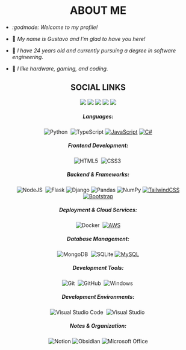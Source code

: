 <div align="center">

  # **ABOUT ME**
</div>

- *:godmode: Welcome to my profile!*
- :ninja:	*My name is Gustavo and I'm glad to have you here!*
- :adult:	*I have 24 years old and currently pursuing a degree in software engineering.*
- :space_invader:	*I like hardware, gaming, and coding.*




  <!-- Social Links -->
<div align="center">
  
## **SOCIAL LINKS**
  <a href="mailto:gustavoavlis@icloud.com"><img src="https://img.shields.io/badge/Gmail-D14836?style=for-the-badge&logo=gmail&logoColor=white&color=black" /></a>
  <a href="https://www.linkedin.com/in/gustavoavlis/"><img src="https://img.shields.io/badge/LinkedIn-%2312100E.svg?&style=for-the-badge&logo=linkedin&logoColor=white&color=black" /></a>
  <a href="https://www.instagram.com/gvstaov"><img src="https://img.shields.io/badge/Instagram-%2312100E.svg?&style=for-the-badge&logo=instagram&logoColor=white&color=black" /></a>
  <a href="http://discordapp.com/users/222111542404055042"><img src="https://img.shields.io/badge/Discord-%235865F2.svg?&style=for-the-badge&logo=discord&logoColor=white&color=black" /></a>
  <a href=""><img src="https://img.shields.io/badge/Website-%23.svg?&style=for-the-badge&logo=www&logoColor=white&color=black" /></a>
  

  
 ##### Languages:
  ![Python](https://img.shields.io/badge/python-3670A0?style=for-the-badge&logo=python&logoColor=ffdd54)&nbsp;
  ![TypeScript](https://img.shields.io/badge/typescript-%23007ACC.svg?style=for-the-badge&logo=typescript&logoColor=white)
  [![JavaScript](https://img.shields.io/badge/JavaScript-F7DF1E?logo=javascript&logoColor=000)](#)
  [![C#](https://custom-icon-badges.demolab.com/badge/C%23-%23239120.svg?logo=cshrp&logoColor=white)](#)

 ##### Frontend Development:
  ![HTML5](https://img.shields.io/badge/html5-%23E34F26.svg?style=for-the-badge&logo=html5&logoColor=white)&nbsp;
  ![CSS3](https://img.shields.io/badge/css3-%231572B6.svg?style=for-the-badge&logo=css3&logoColor=white)&nbsp;

 ##### Backend & Frameworks:
  ![NodeJS](https://img.shields.io/badge/node.js-6DA55F?style=for-the-badge&logo=node.js&logoColor=white)&nbsp;
  ![Flask](https://img.shields.io/badge/flask-%23000.svg?style=for-the-badge&logo=flask&logoColor=white)
  ![Django](https://img.shields.io/badge/django-%23092E20.svg?style=for-the-badge&logo=django&logoColor=white)
  ![Pandas](https://img.shields.io/badge/pandas-%23150458.svg?style=for-the-badge&logo=pandas&logoColor=white)
  ![NumPy](https://img.shields.io/badge/numpy-%23013243.svg?style=for-the-badge&logo=numpy&logoColor=white)
  [![TailwindCSS](https://img.shields.io/badge/Tailwind%20CSS-%2338B2AC.svg?logo=tailwind-css&logoColor=white)](#)
  [![Bootstrap](https://img.shields.io/badge/Bootstrap-7952B3?logo=bootstrap&logoColor=fff)](#)


 ##### Deployment & Cloud Services:
  ![Docker](https://img.shields.io/badge/docker-%230db7ed.svg?style=for-the-badge&logo=docker&logoColor=white)&nbsp;
  [![AWS](https://img.shields.io/badge/AWS-%23FF9900.svg?logo=amazon-web-services&logoColor=white)](#)

 ##### Database Management:
  ![MongoDB](https://img.shields.io/badge/MongoDB-%234ea94b.svg?style=for-the-badge&logo=mongodb&logoColor=white)&nbsp;
  ![SQLite](https://img.shields.io/badge/sqlite-%2307405e.svg?style=for-the-badge&logo=sqlite&logoColor=white)
  [![MySQL](https://img.shields.io/badge/MySQL-4479A1?logo=mysql&logoColor=fff)](#)


 ##### Development Tools:
  ![Git](https://img.shields.io/badge/GIT-E44C30?style=for-the-badge&logo=git&logoColor=white)&nbsp;
  ![GitHub](https://img.shields.io/badge/github-%23121011.svg?style=for-the-badge&logo=github&logoColor=white)&nbsp;
  ![Windows](https://img.shields.io/badge/Windows-0078D6?style=for-the-badge&logo=windows&logoColor=white)&nbsp;

 ##### Development Environments:
  ![Visual Studio Code](https://img.shields.io/badge/Visual%20Studio%20Code-0078d7.svg?style=for-the-badge&logo=visual-studio-code&logoColor=white)&nbsp;
  ![Visual Studio](https://img.shields.io/badge/Visual%20Studio-5C2D91.svg?style=for-the-badge&logo=visual-studio&logoColor=white)&nbsp;

 ##### Notes & Organization:
  ![Notion](https://img.shields.io/badge/Notion-%23000000.svg?style=for-the-badge&logo=notion&logoColor=white)
  ![Obsidian](https://img.shields.io/badge/Obsidian-%23483699.svg?style=for-the-badge&logo=obsidian&logoColor=white)
  ![Microsoft Office](https://img.shields.io/badge/Microsoft_Office-D83B01?style=for-the-badge&logo=microsoft-office&logoColor=white)
</p>

</div>
